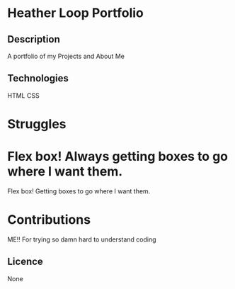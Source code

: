 # Heather Loop Portfolio

## Description
A portfolio of my Projects and About Me

## Technologies
HTML
CSS

# Struggles
Flex box! Always getting boxes to go where I want them.  
=======
Flex box! Getting boxes to go where I want them.  


# Contributions
ME!! For trying so damn hard to understand coding

## Licence
None




